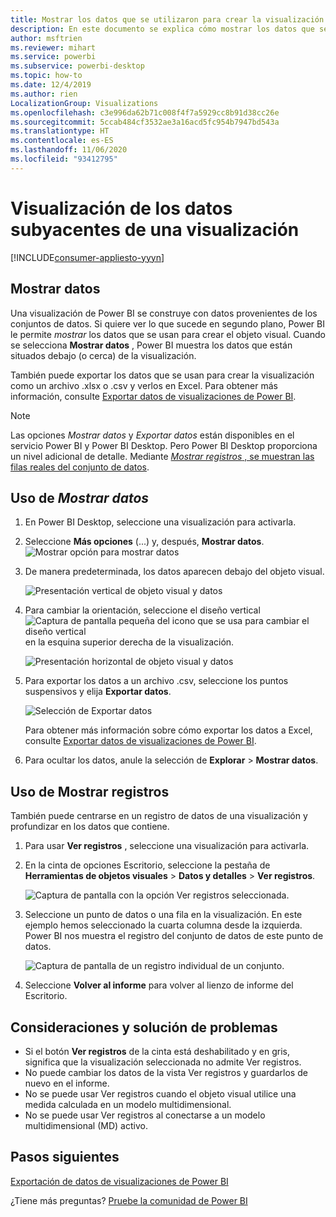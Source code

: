 ```yaml
---
title: Mostrar los datos que se utilizaron para crear la visualización de Power BI
description: En este documento se explica cómo mostrar los datos que se usaron para crear un objeto visual en Power BI y cómo exportar esos datos a un archivo .csv.
author: msftrien
ms.reviewer: mihart
ms.service: powerbi
ms.subservice: powerbi-desktop
ms.topic: how-to
ms.date: 12/4/2019
ms.author: rien
LocalizationGroup: Visualizations
ms.openlocfilehash: c3e996da62b71c008f4f7a5929cc8b91d38cc26e
ms.sourcegitcommit: 5ccab484cf3532ae3a16acd5fc954b7947bd543a
ms.translationtype: HT
ms.contentlocale: es-ES
ms.lasthandoff: 11/06/2020
ms.locfileid: "93412795"
---
```

# <a name="display-a-visualizations-underlying-data"></a>Visualización de los datos subyacentes de una visualización

[!INCLUDE[consumer-appliesto-yyyn](../includes/consumer-appliesto-nyyn.md)]    

## <a name="show-data"></a>Mostrar datos
Una visualización de Power BI se construye con datos provenientes de los conjuntos de datos. Si quiere ver lo que sucede en segundo plano, Power BI le permite *mostrar* los datos que se usan para crear el objeto visual. Cuando se selecciona **Mostrar datos** , Power BI muestra los datos que están situados debajo (o cerca) de la visualización.

También puede exportar los datos que se usan para crear la visualización como un archivo .xlsx o .csv y verlos en Excel. Para obtener más información, consulte [Exportar datos de visualizaciones de Power BI](power-bi-visualization-export-data.md).

> [!NOTE]
> Las opciones *Mostrar datos* y *Exportar datos* están disponibles en el servicio Power BI y Power BI Desktop. Pero Power BI Desktop proporciona un nivel adicional de detalle. Mediante [*Mostrar registros* , se muestran las filas reales del conjunto de datos](../create-reports/desktop-see-data-see-records.md).
> 
> 

## <a name="using-show-data"></a>Uso de *Mostrar datos* 
1. En Power BI Desktop, seleccione una visualización para activarla.

2. Seleccione **Más opciones** (...) y, después, **Mostrar datos**. 
    ![Mostrar opción para mostrar datos](media/service-reports-show-data/power-bi-more-action.png)


3. De manera predeterminada, los datos aparecen debajo del objeto visual.
   
   ![Presentación vertical de objeto visual y datos](media/service-reports-show-data/power-bi-show-data-below.png)

4. Para cambiar la orientación, seleccione el diseño vertical ![Captura de pantalla pequeña del icono que se usa para cambiar el diseño vertical](media/service-reports-show-data/power-bi-vertical-icon-new.png) en la esquina superior derecha de la visualización.
   
   ![Presentación horizontal de objeto visual y datos](media/service-reports-show-data/power-bi-show-data-side.png)
5. Para exportar los datos a un archivo .csv, seleccione los puntos suspensivos y elija **Exportar datos**.
   
    ![Selección de Exportar datos](media/service-reports-show-data/power-bi-export-data-new.png)
   
    Para obtener más información sobre cómo exportar los datos a Excel, consulte [Exportar datos de visualizaciones de Power BI](power-bi-visualization-export-data.md).
6. Para ocultar los datos, anule la selección de **Explorar** > **Mostrar datos**.

## <a name="using-show-records"></a>Uso de Mostrar registros
También puede centrarse en un registro de datos de una visualización y profundizar en los datos que contiene. 

1. Para usar **Ver registros** , seleccione una visualización para activarla. 

2. En la cinta de opciones Escritorio, seleccione la pestaña de **Herramientas de objetos visuales**  > **Datos y detalles**  > **Ver registros**. 

    ![Captura de pantalla con la opción Ver registros seleccionada.](media/service-reports-show-data/power-bi-see-record.png)

3. Seleccione un punto de datos o una fila en la visualización. En este ejemplo hemos seleccionado la cuarta columna desde la izquierda. Power BI nos muestra el registro del conjunto de datos de este punto de datos.

    ![Captura de pantalla de un registro individual de un conjunto.](media/service-reports-show-data/power-bi-row.png)

4. Seleccione **Volver al informe** para volver al lienzo de informe del Escritorio. 

## <a name="considerations-and-troubleshooting"></a>Consideraciones y solución de problemas

- Si el botón **Ver registros** de la cinta está deshabilitado y en gris, significa que la visualización seleccionada no admite Ver registros.
- No puede cambiar los datos de la vista Ver registros y guardarlos de nuevo en el informe.
- No se puede usar Ver registros cuando el objeto visual utilice una medida calculada en un modelo multidimensional.
- No se puede usar Ver registros al conectarse a un modelo multidimensional (MD) activo.  

## <a name="next-steps"></a>Pasos siguientes
[Exportación de datos de visualizaciones de Power BI](power-bi-visualization-export-data.md)    

¿Tiene más preguntas? [Pruebe la comunidad de Power BI](https://community.powerbi.com/)


